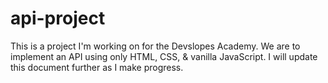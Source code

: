 ﻿# api-project
This is a project I'm working on for the Devslopes Academy. We are to implement an API using only HTML, CSS, & vanilla JavaScript. I will update this document further as I make progress.
